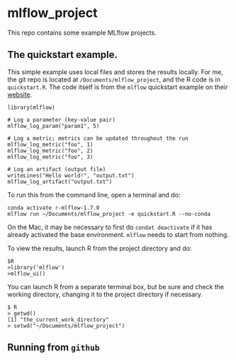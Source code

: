 # mlflow_project

This repo contains some example MLflow projects.



## The quickstart example.

This simple example uses local files and stores the results locally. For me, the git repo is located at `/Documents/mlflow_project`, and the R code is in `quickstart.R`. The code itself is from the `mlflow` quickstart example on their [website](https://mlflow.org/docs/latest/quickstart.html).

```
library(mlflow)

# Log a parameter (key-value pair)
mlflow_log_param("param1", 5)

# Log a metric; metrics can be updated throughout the run
mlflow_log_metric("foo", 1)
mlflow_log_metric("foo", 2)
mlflow_log_metric("foo", 3)

# Log an artifact (output file)
writeLines("Hello world!", "output.txt")
mlflow_log_artifact("output.txt")
```


To run this from the command line, open a terminal and do:

```
conda activate r-mlflow-1.7.0
mlflow run ~/Documents/mlflow_project -e quickstart.R --no-conda
```

On the Mac, it may be necessary to first do `condat deactivate` if it has already activated the base environment. `mlflow` needs to start from nothing.

To view the results, launch R from the project directory and do:

```
$R
>library('mlflow')
>mlflow_ui()

```

You can launch R from a separate terminal box, but be sure and check the working directory, changing it to the project directory if necessary.

```
$ R
> getwd()
[1] "the_current_work_directory"
> setwd("~/Documents/mlflow_project")
```

## Running from `github`
